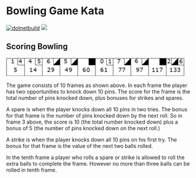 # Bowling Game Kata
[![dotnetbuild](https://github.com/rglobig/BowlingGameKata/actions/workflows/dotnet.yml/badge.svg)](https://github.com/rglobig/BowlingGameKata/actions/workflows/dotnet.yml)
![](https://img.shields.io/badge/Stryker.NET_Code_Coverage-100-brightgreen.svg)
## Scoring Bowling

![score_picture](score_picture.png)

The game consists of 10 frames as shown above.  In each frame the player has
two opportunities to knock down 10 pins.  The score for the frame is the total
number of pins knocked down, plus bonuses for strikes and spares.

A spare is when the player knocks down all 10 pins in two tries.  The bonus for
that frame is the number of pins knocked down by the next roll.  So in frame 3
above, the score is 10 (the total number knocked down) plus a bonus of 5 (the
number of pins knocked down on the next roll.)

A strike is when the player knocks down all 10 pins on his first try.  The bonus
for that frame is the value of the next two balls rolled.

In the tenth frame a player who rolls a spare or strike is allowed to roll the extra
balls to complete the frame.  However no more than three balls can be rolled in
tenth frame.
